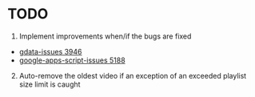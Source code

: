 # TODO

1. Implement improvements when/if the bugs are fixed
- [gdata-issues 3946](https://code.google.com/p/google-apps-script-issues/issues/detail?id=5188)
- [google-apps-script-issues 5188](https://code.google.com/p/google-apps-script-issues/issues/detail?id=5188)
2. Auto-remove the oldest video if an exception of an exceeded playlist size limit is caught
